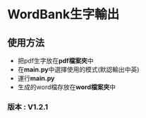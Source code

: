 # WordBank生字輸出
## 使用方法
* 把pdf生字放在**pdf檔案夾**中
* 在**main.py**中選擇使用的模式(默認輸出中英)
* 運行**main.py**
* 生成的word檔存放在**word檔案夾**中
### 版本 : V1.2.1